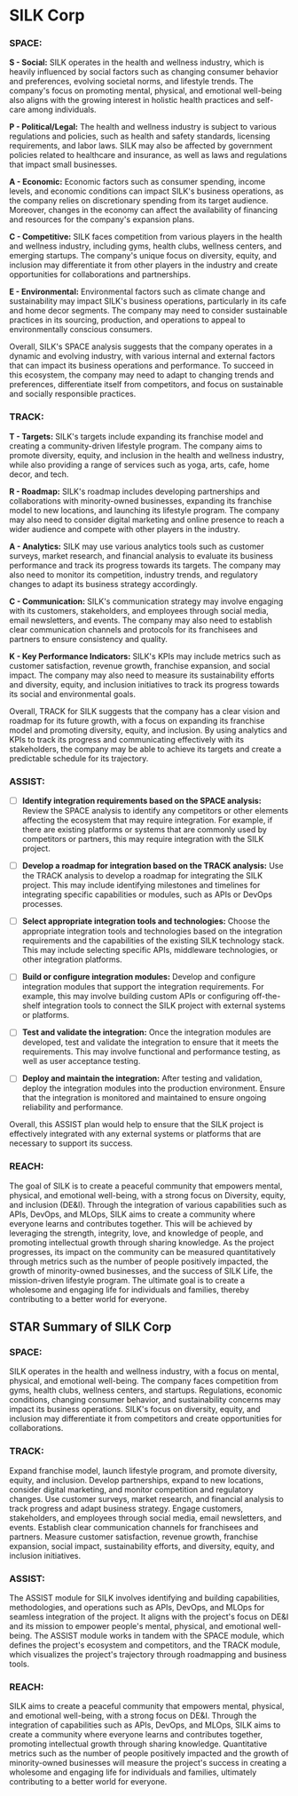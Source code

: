 # SILK Corp


### **SPACE:**

**S - Social:** SILK operates in the health and wellness industry, which is heavily influenced by social factors such as changing consumer behavior and preferences, evolving societal norms, and lifestyle trends. The company's focus on promoting mental, physical, and emotional well-being also aligns with the growing interest in holistic health practices and self-care among individuals.

**P - Political/Legal:** The health and wellness industry is subject to various regulations and policies, such as health and safety standards, licensing requirements, and labor laws. SILK may also be affected by government policies related to healthcare and insurance, as well as laws and regulations that impact small businesses.

**A - Economic:** Economic factors such as consumer spending, income levels, and economic conditions can impact SILK's business operations, as the company relies on discretionary spending from its target audience. Moreover, changes in the economy can affect the availability of financing and resources for the company's expansion plans.

**C - Competitive:** SILK faces competition from various players in the health and wellness industry, including gyms, health clubs, wellness centers, and emerging startups. The company's unique focus on diversity, equity, and inclusion may differentiate it from other players in the industry and create opportunities for collaborations and partnerships.

**E - Environmental:** Environmental factors such as climate change and sustainability may impact SILK's business operations, particularly in its cafe and home decor segments. The company may need to consider sustainable practices in its sourcing, production, and operations to appeal to environmentally conscious consumers.

Overall, SILK's SPACE analysis suggests that the company operates in a dynamic and evolving industry, with various internal and external factors that can impact its business operations and performance. To succeed in this ecosystem, the company may need to adapt to changing trends and preferences, differentiate itself from competitors, and focus on sustainable and socially responsible practices.

### **TRACK:**
**T - Targets:** SILK's targets include expanding its franchise model and creating a community-driven lifestyle program. The company aims to promote diversity, equity, and inclusion in the health and wellness industry, while also providing a range of services such as yoga, arts, cafe, home decor, and tech.

**R - Roadmap:** SILK's roadmap includes developing partnerships and collaborations with minority-owned businesses, expanding its franchise model to new locations, and launching its lifestyle program. The company may also need to consider digital marketing and online presence to reach a wider audience and compete with other players in the industry.

**A - Analytics:** SILK may use various analytics tools such as customer surveys, market research, and financial analysis to evaluate its business performance and track its progress towards its targets. The company may also need to monitor its competition, industry trends, and regulatory changes to adapt its business strategy accordingly.

**C - Communication:** SILK's communication strategy may involve engaging with its customers, stakeholders, and employees through social media, email newsletters, and events. The company may also need to establish clear communication channels and protocols for its franchisees and partners to ensure consistency and quality.

**K - Key Performance Indicators:** SILK's KPIs may include metrics such as customer satisfaction, revenue growth, franchise expansion, and social impact. The company may also need to measure its sustainability efforts and diversity, equity, and inclusion initiatives to track its progress towards its social and environmental goals.

Overall, TRACK for SILK suggests that the company has a clear vision and roadmap for its future growth, with a focus on expanding its franchise model and promoting diversity, equity, and inclusion. By using analytics and KPIs to track its progress and communicating effectively with its stakeholders, the company may be able to achieve its targets and create a predictable schedule for its trajectory.

### **ASSIST:**
- [ ] **Identify integration requirements based on the SPACE analysis:** Review the SPACE analysis to identify any competitors or other elements affecting the ecosystem that may require integration. For example, if there are existing platforms or systems that are commonly used by competitors or partners, this may require integration with the SILK project.

- [ ] **Develop a roadmap for integration based on the TRACK analysis:** Use the TRACK analysis to develop a roadmap for integrating the SILK project. This may include identifying milestones and timelines for integrating specific capabilities or modules, such as APIs or DevOps processes.

- [ ] **Select appropriate integration tools and technologies:** Choose the appropriate integration tools and technologies based on the integration requirements and the capabilities of the existing SILK technology stack. This may include selecting specific APIs, middleware technologies, or other integration platforms.

- [ ] **Build or configure integration modules:** Develop and configure integration modules that support the integration requirements. For example, this may involve building custom APIs or configuring off-the-shelf integration tools to connect the SILK project with external systems or platforms.

- [ ] **Test and validate the integration:** Once the integration modules are developed, test and validate the integration to ensure that it meets the requirements. This may involve functional and performance testing, as well as user acceptance testing.

- [ ] **Deploy and maintain the integration:** After testing and validation, deploy the integration modules into the production environment. Ensure that the integration is monitored and maintained to ensure ongoing reliability and performance.

Overall, this ASSIST plan would help to ensure that the SILK project is effectively integrated with any external systems or platforms that are necessary to support its success.

### **REACH:**
The goal of SILK is to create a peaceful community that empowers mental, physical, and emotional well-being, with a strong focus on Diversity, equity, and inclusion (DE&I). Through the integration of various capabilities such as APIs, DevOps, and MLOps, SILK aims to create a community where everyone learns and contributes together. This will be achieved by leveraging the strength, integrity, love, and knowledge of people, and promoting intellectual growth through sharing knowledge. As the project progresses, its impact on the community can be measured quantitatively through metrics such as the number of people positively impacted, the growth of minority-owned businesses, and the success of SILK Life, the mission-driven lifestyle program. The ultimate goal is to create a wholesome and engaging life for individuals and families, thereby contributing to a better world for everyone.

## STAR Summary of SILK Corp

### **SPACE:**
SILK operates in the health and wellness industry, with a focus on mental, physical, and emotional well-being. The company faces competition from gyms, health clubs, wellness centers, and startups. Regulations, economic conditions, changing consumer behavior, and sustainability concerns may impact its business operations. SILK's focus on diversity, equity, and inclusion may differentiate it from competitors and create opportunities for collaborations.

### **TRACK:**
Expand franchise model, launch lifestyle program, and promote diversity, equity, and inclusion. Develop partnerships, expand to new locations, consider digital marketing, and monitor competition and regulatory changes. Use customer surveys, market research, and financial analysis to track progress and adapt business strategy. Engage customers, stakeholders, and employees through social media, email newsletters, and events. Establish clear communication channels for franchisees and partners. Measure customer satisfaction, revenue growth, franchise expansion, social impact, sustainability efforts, and diversity, equity, and inclusion initiatives.

### **ASSIST:**
The ASSIST module for SILK involves identifying and building capabilities, methodologies, and operations such as APIs, DevOps, and MLOps for seamless integration of the project. It aligns with the project's focus on DE&I and its mission to empower people's mental, physical, and emotional well-being. The ASSIST module works in tandem with the SPACE module, which defines the project's ecosystem and competitors, and the TRACK module, which visualizes the project's trajectory through roadmapping and business tools.

### **REACH:**
SILK aims to create a peaceful community that empowers mental, physical, and emotional well-being, with a strong focus on DE&I. Through the integration of capabilities such as APIs, DevOps, and MLOps, SILK aims to create a community where everyone learns and contributes together, promoting intellectual growth through sharing knowledge. Quantitative metrics such as the number of people positively impacted and the growth of minority-owned businesses will measure the project's success in creating a wholesome and engaging life for individuals and families, ultimately contributing to a better world for everyone.

